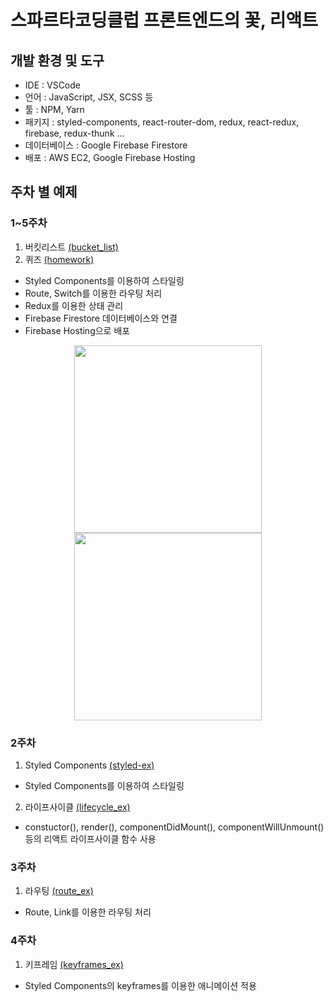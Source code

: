 # 스파르타코딩클럽 프론트엔드의 꽃, 리액트

## 개발 환경 및 도구
- IDE : VSCode
- 언어 : JavaScript, JSX, SCSS 등
- 툴 : NPM, Yarn
- 패키지 : styled-components, react-router-dom, redux, react-redux, firebase, redux-thunk ...
- 데이터베이스 : Google Firebase Firestore
- 배포 : AWS EC2, Google Firebase Hosting

## 주차 별 예제
### 1~5주차
1. 버킷리스트 [(bucket_list)](./bucket_list)
2. 퀴즈 [(homework)](./homework)
- Styled Components를 이용하여 스타일링
- Route, Switch를 이용한 라우팅 처리
- Redux를 이용한 상태 관리
- Firebase Firestore 데이터베이스와 연결
- Firebase Hosting으로 배포
<div align="center">
  <img src="https://user-images.githubusercontent.com/75527311/127738781-4e66efe8-48d2-4a34-953b-a5f0c4c57e0d.PNG" width="300"/>
  <img src="https://user-images.githubusercontent.com/75527311/126059276-7a5dcd48-3df6-4379-b1a2-0891805d3e19.PNG" width="300"/>
</div>

### 2주차
1. Styled Components [(styled-ex)](./styled-ex)
- Styled Components를 이용하여 스타일링
2. 라이프사이클 [(lifecycle_ex)](./lifecycle_ex)
- constuctor(), render(), componentDidMount(), componentWillUnmount() 등의 리액트 라이프사이클 함수 사용

### 3주차
1. 라우팅 [(route_ex)](./route_ex)
- Route, Link를 이용한 라우팅 처리

### 4주차
1. 키프레임 [(keyframes_ex)](./keyframes_ex)
- Styled Components의 keyframes를 이용한 애니메이션 적용
